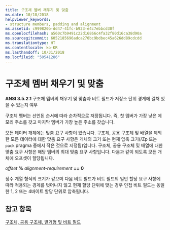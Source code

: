 ```yaml
---
title: 구조체 멤버 채우기 및 맞춤
ms.date: 10/18/2018
helpviewer_keywords:
- structure members, padding and alignment
ms.assetid: c999820b-dd47-41fc-b923-e4c7ebbcd30f
ms.openlocfilehash: a560c7b9491c22d16866c4fa32f80d16ca38d90a
ms.sourcegitcommit: 6052185696adca270bc9bdbec45a626dd89cdcdd
ms.translationtype: HT
ms.contentlocale: ko-KR
ms.lasthandoff: 10/31/2018
ms.locfileid: "50541286"
---
```

# <a name="padding-and-alignment-of-structure-members"></a>구조체 멤버 채우기 및 맞춤

**ANSI 3.5.2.1** 구조체 멤버의 채우기 및 맞춤과 비트 필드가 저장소 단위 경계에 걸쳐 있을 수 있는지 여부

구조체 멤버는 선언된 순서에 따라 순차적으로 저장됩니다. 즉, 첫 멤버가 가장 낮은 메모리 주소를 갖고 마지막 멤버가 가장 높은 주소를 갖습니다.

모든 데이터 개체에는 맞춤 요구 사항이 있습니다. 구조체, 공용 구조체 및 배열을 제외한 모든 데이터에 대한 맞춤 요구 사항은 개체의 크기 또는 현재 압축 크기(/Zp 또는 `pack` pragma 중에서 작은 것으로 지정됨)입니다. 구조체, 공용 구조체 및 배열에 대한 맞춤 요구 사항은 해당 멤버의 최대 맞춤 요구 사항입니다. 다음과 같이 되도록 모든 개체에 오프셋이 할당됩니다.

*offset* **%** *alignment-requirement* **== 0**

정수 계열 형식의 크기가 같으며 다음 비트 필드가 비트 필드의 일반 할당 요구 사항에 따라 적용되는 경계를 벗어나지 않고 현재 할당 단위에 맞는 경우 인접 비트 필드는 동일한 1, 2 또는 4바이트 할당 단위로 압축됩니다.

## <a name="see-also"></a>참고 항목

[구조체, 공용 구조체, 열거형 및 비트 필드](../c-language/structures-unions-enumerations-and-bit-fields.md)